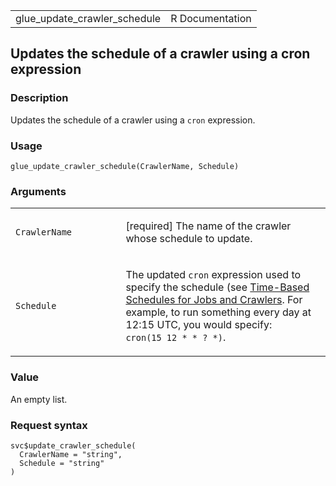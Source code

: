 <table style="width: 100%;">
<tbody>
<tr class="odd">
<td>glue_update_crawler_schedule</td>
<td style="text-align: right;">R Documentation</td>
</tr>
</tbody>
</table>

## Updates the schedule of a crawler using a cron expression

### Description

Updates the schedule of a crawler using a `cron` expression.

### Usage

    glue_update_crawler_schedule(CrawlerName, Schedule)

### Arguments

<table>
<colgroup>
<col style="width: 35%" />
<col style="width: 65%" />
</colgroup>
<tbody>
<tr class="odd">
<td><code
id="glue_update_crawler_schedule_:_CrawlerName">CrawlerName</code></td>
<td><p>[required] The name of the crawler whose schedule to
update.</p></td>
</tr>
<tr class="even">
<td><code
id="glue_update_crawler_schedule_:_Schedule">Schedule</code></td>
<td><p>The updated <code>cron</code> expression used to specify the
schedule (see <a
href="https://docs.aws.amazon.com/glue/latest/dg/monitor-data-warehouse-schedule.html">Time-Based
Schedules for Jobs and Crawlers</a>. For example, to run something every
day at 12:15 UTC, you would specify: <code
style="white-space: pre;">⁠cron(15 12 * * ? *)⁠</code>.</p></td>
</tr>
</tbody>
</table>

### Value

An empty list.

### Request syntax

    svc$update_crawler_schedule(
      CrawlerName = "string",
      Schedule = "string"
    )
